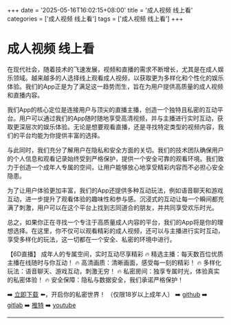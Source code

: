 +++
date = '2025-05-16T16:02:15+08:00'
title = '成人视频 线上看'
categories = ['成人视频 线上看']
tags = ['成人视频 线上看']
+++

# 成人视频 线上看

在现代社会，随着技术的飞速发展，视频和直播的需求不断增长，尤其是在成人娱乐领域。越来越多的人选择线上观看成人视频，以获取更为多样化和个性化的娱乐体验。我们的App正是为了满足这一趋势而生，旨在为用户提供高质量的成人视频和直播内容。

我们App的核心定位是连接用户与顶尖的直播主播，创造一个独特且私密的互动平台。用户可以通过我们的App随时随地享受高清视频，并与主播进行实时互动，获取更深层次的娱乐体验。无论是想要观看直播，还是寻找特定类型的视频内容，我们的平台均能为你提供丰富的选择。

与此同时，我们充分了解用户在隐私和安全方面的关切。我们的技术团队确保用户的个人信息和观看记录始终受到严格保护，提供一个安全可靠的观看环境。我们致力于创造一个成年人专属的空间，让用户能够放心地享受精彩内容而不必担心安全隐患。

为了让用户体验更加丰富，我们的App还提供多种互动玩法，例如语音聊天和游戏互动，进一步提升了观看体验的趣味性和参与感。沉浸式的互动让每一个瞬间都充满了刺激，用户可以在这个平台上找到志同道合的朋友，并共同享受欢乐时光。

总之，如果你正在寻找一个专注于高质量成人内容的平台，我们的App将是你的理想选择。在这里，你不仅可以观看精彩的成人视频，还可以与主播进行实时互动，享受多样化的玩法，这一切都在一个安全、私密的环境中进行。

【6D直播】
成年人的专属空间，实时互动尽享精彩
🔥 精选主播：每天数百位优质主播在线随时与你互动！
🔥 高清画质：清晰画面，感受每一刻的精彩！
🔥 多样化玩法：语音聊天、游戏互动，刺激无穷！
🔥 私密房间：独享专属时光，体验真实的私密体验！
🔥 安全保障：隐私与数据安全，我们承诺严格保护！

➡️ [立即下载](https://down123.s3.ap-east-1.amazonaws.com/index.html?channelCode=blog) ⬅️，开启你的私密世界！
（仅限18岁以上成年人）
➡️ [github](https://aldult-live.github.io/)
➡️ [gitlab](https://seo-09598d.gitlab.io/)
➡️ [推特](https://x.com/wegame33)
➡️ [youtube](https://www.youtube.com/@6Dlive)

---
